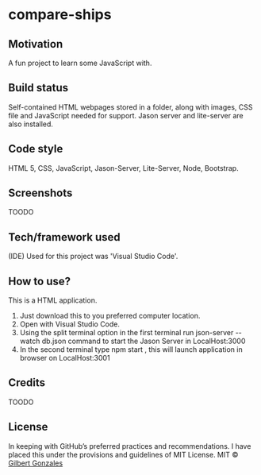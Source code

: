 # compare-ships
## Motivation
A fun project to learn some JavaScript with.
## Build status
Self-contained HTML webpages stored in a folder, along with images, CSS file and JavaScript needed for support. Jason server and lite-server are also installed. 
## Code style
HTML 5, CSS, JavaScript, Jason-Server, Lite-Server, Node, Bootstrap.
## Screenshots
TOODO
## Tech/framework used
(IDE) Used for this project was 'Visual Studio Code'.
## How to use?
This is a HTML application.
1.	Just download this to you preferred computer location.  
2.	Open with Visual Studio Code.
3.	Using the split terminal option in the first terminal run json-server --watch db.json command to start the Jason Server in LocalHost:3000
4.	In the second terminal type npm start , this will launch application in browser on LocalHost:3001
## Credits
TOODO
## License
In keeping with GitHub’s preferred practices and recommendations. I have placed this under the provisions and guidelines of MIT License. 
MIT © [Gilbert Gonzales]()
